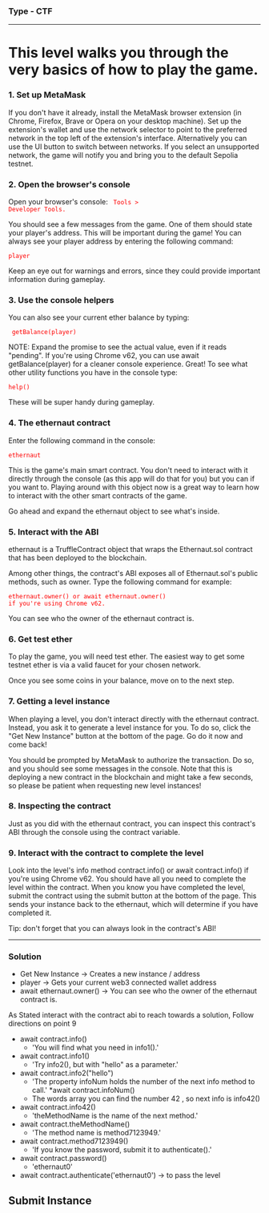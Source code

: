 ### Type - CTF

*** 

# This level walks you through the very basics of how to play the game.

 
### 1. Set up MetaMask

If you don't have it already, install the MetaMask browser extension (in Chrome, Firefox, Brave or Opera on your desktop machine). Set up the extension's wallet and use the network selector to point to the preferred network in the top left of the extension's interface. Alternatively you can use the UI button to switch between networks. If you select an unsupported network, the game will notify you and bring you to the default Sepolia testnet.


### 2. Open the browser's console

Open your browser's console: <code style="color:red"> Tools > Developer Tools.</code>

You should see a few messages from the game. One of them should state your player's address. This will be important during the game! You can always see your player address by entering the following command:

   <code style="color:red">player</code>

Keep an eye out for warnings and errors, since they could provide important information during gameplay.


### 3. Use the console helpers

You can also see your current ether balance by typing:

   <code style="color:red"> getBalance(player)</code>

NOTE: Expand the promise to see the actual value, even if it reads "pending". If you're using Chrome v62, you can use await getBalance(player) for a cleaner console experience.
Great! To see what other utility functions you have in the console type:

 <code style="color:red">help()</code>

These will be super handy during gameplay.


### 4. The ethernaut contract

Enter the following command in the console:

 <code style="color:red">ethernaut</code>

This is the game's main smart contract. You don't need to interact with it directly through the console (as this app will do that for you) but you can if you want to. Playing around with this object now is a great way to learn how to interact with the other smart contracts of the game.

Go ahead and expand the ethernaut object to see what's inside.


### 5. Interact with the ABI


ethernaut is a TruffleContract object that wraps the Ethernaut.sol contract that has been deployed to the blockchain.

Among other things, the contract's ABI exposes all of Ethernaut.sol's public methods, such as owner. Type the following command for example:

 <code style="color:red">ethernaut.owner() or await ethernaut.owner() if you're using Chrome v62.</code>

You can see who the owner of the ethernaut contract is.


### 6. Get test ether

To play the game, you will need test ether. The easiest way to get some testnet ether is via a valid faucet for your chosen network.

Once you see some coins in your balance, move on to the next step.


### 7. Getting a level instance

When playing a level, you don't interact directly with the ethernaut contract. Instead, you ask it to generate a level instance for you. To do so, click the "Get New Instance" button at the bottom of the page. Go do it now and come back!

You should be prompted by MetaMask to authorize the transaction. Do so, and you should see some messages in the console. Note that this is deploying a new contract in the blockchain and might take a few seconds, so please be patient when requesting new level instances!

### 8. Inspecting the contract

Just as you did with the ethernaut contract, you can inspect this contract's ABI through the console using the contract variable.

### 9. Interact with the contract to complete the level

Look into the level's info method contract.info() or await contract.info() if you're using Chrome v62. You should have all you need to complete the level within the contract. When you know you have completed the level, submit the contract using the submit button at the bottom of the page. This sends your instance back to the ethernaut, which will determine if you have completed it.

Tip: don't forget that you can always look in the contract's ABI!


***

### Solution

* Get New Instance -> Creates a new instance / address
* player  -> Gets your current web3 connected wallet address
* await ethernaut.owner() -> You can see who the owner of the ethernaut contract is.

As Stated interact with the contract abi to reach towards a solution, Follow directions on point 9

* await contract.info() 
  * 'You will find what you need in info1().'
* await contract.info1()
  * 'Try info2(), but with "hello" as a parameter.'
* await contract.info2("hello")
  * 'The property infoNum holds the number of the next info method to call.'
*await contract.infoNum() 
  * The words array you can find the number 42 , so next info is info42()
* await contract.info42()
  * 'theMethodName is the name of the next method.'
* await contract.theMethodName()
  * 'The method name is method7123949.'
* await contract.method7123949()
  * 'If you know the password, submit it to authenticate().'
* await contract.password()
  * 'ethernaut0'
* await contract.authenticate('ethernaut0') -> to pass the level

## Submit Instance


